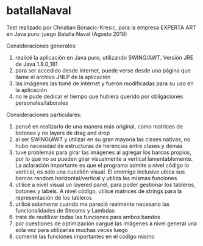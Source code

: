 # batallaNaval
Test realizado por Christian Bonacic-Kresic, para la empresa EXPERTA ART en Java puro: juego Batalla Naval (Agosto 2018)

Consideraciones generales:

1) realicé la aplicación en Java puro, utilizando SWING/AWT. Versión JRE de Java 1.8.0_181
2) para ser accedido desde internet, puede verse desde una página que llame el archivo JNLP de la aplicación
3) las imágenes las tomé de internet y fueron modificadas para su uso en la aplicación
4) no le pude dedicar el tiempo que hubiera querido por obligaciones personales/laborales

Consideraciones particulares:

1) pensé en realizarlo de una manera más original, como matrices de botones y no layers de drag and drop
2) al ser SWING(AWT y utilizar en su gran mayoría las clases nativas, no hubo necesidad de estructuras de herencias entre clases y demás
3) tuve problemas para girar las imágenes al agregar los barcos propios, por lo que no se pueden girar visualmente a vertical lamentablemente. La aclaración importante es que el programa admite a nivel código lo vertical, es solo una cuestión visual. El enemigo inclusive ubica sus barcos random horizontal/vertical y utiliza las mismas funciones
4) utilicé a nivel visual un layered panel, para poder gestionar los tableros, botones y labels. A nivel código, utilicé matrices de strings para la representación de los tableros
5) utilicé solamente cuando me pareció realmente necesario las funcionalidades de Streams y Lambdas
6) traté de reutilizar todas las funciones para ambos bandos
7) por cuestiones de optimización cargué las imágenes a nivel general una sola vez para utilizarlas muchas veces luego
8) comenté las funciones importantes en el código mismo

